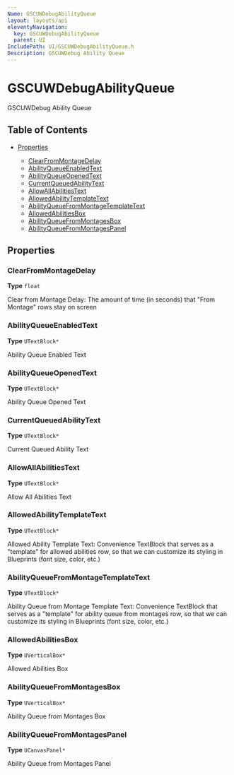```yaml
---
Name: GSCUWDebugAbilityQueue
layout: layouts/api
eleventyNavigation:
  key: GSCUWDebugAbilityQueue
  parent: UI
IncludePath: UI/GSCUWDebugAbilityQueue.h
Description: GSCUWDebug Ability Queue
---
```



# GSCUWDebugAbilityQueue

GSCUWDebug Ability Queue

## Table of Contents

*   [Properties](#properties)

    *   [ClearFromMontageDelay](#clearfrommontagedelay)
    *   [AbilityQueueEnabledText](#abilityqueueenabledtext)
    *   [AbilityQueueOpenedText](#abilityqueueopenedtext)
    *   [CurrentQueuedAbilityText](#currentqueuedabilitytext)
    *   [AllowAllAbilitiesText](#allowallabilitiestext)
    *   [AllowedAbilityTemplateText](#allowedabilitytemplatetext)
    *   [AbilityQueueFromMontageTemplateText](#abilityqueuefrommontagetemplatetext)
    *   [AllowedAbilitiesBox](#allowedabilitiesbox)
    *   [AbilityQueueFromMontagesBox](#abilityqueuefrommontagesbox)
    *   [AbilityQueueFromMontagesPanel](#abilityqueuefrommontagespanel)

## Properties

### ClearFromMontageDelay

**Type** `float`

Clear from Montage Delay:
The amount of time (in seconds) that "From Montage" rows stay on screen

### AbilityQueueEnabledText

**Type** `UTextBlock*`

Ability Queue Enabled Text

### AbilityQueueOpenedText

**Type** `UTextBlock*`

Ability Queue Opened Text

### CurrentQueuedAbilityText

**Type** `UTextBlock*`

Current Queued Ability Text

### AllowAllAbilitiesText

**Type** `UTextBlock*`

Allow All Abilities Text

### AllowedAbilityTemplateText

**Type** `UTextBlock*`

Allowed Ability Template Text:
Convenience TextBlock that serves as a "template" for allowed abilities row,
so that we can customize its styling in Blueprints (font size, color, etc.)

### AbilityQueueFromMontageTemplateText

**Type** `UTextBlock*`

Ability Queue from Montage Template Text:
Convenience TextBlock that serves as a "template" for ability queue from montages row,
so that we can customize its styling in Blueprints (font size, color, etc.)

### AllowedAbilitiesBox

**Type** `UVerticalBox*`

Allowed Abilities Box

### AbilityQueueFromMontagesBox

**Type** `UVerticalBox*`

Ability Queue from Montages Box

### AbilityQueueFromMontagesPanel

**Type** `UCanvasPanel*`

Ability Queue from Montages Panel
    
